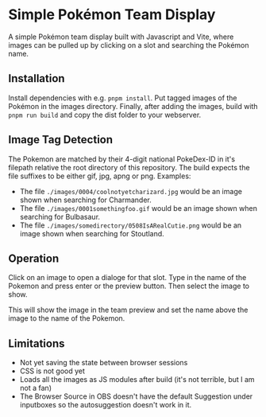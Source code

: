# Simple Pokémon Team Display
A simple Pokémon team display built with Javascript and Vite, where images can be pulled up by clicking on a slot and searching the Pokémon name.

## Installation
Install dependencies with e.g. `pnpm install`.
Put tagged images of the Pokémon in the images directory. 
Finally, after adding the images, build with `pnpm run build` and copy the dist folder to your webserver.

## Image Tag Detection
The Pokemon are matched by their 4-digit national PokeDex-ID in it's filepath relative the root directory of this repository.
The build expects the file suffixes to be either gif, jpg, apng or png.
Examples:
- The file `./images/0004/coolnotyetcharizard.jpg` would be an image shown when searching for Charmander.
- The file `./images/0001somethingfoo.gif` would be an image shown when searching for Bulbasaur.
- The file `./images/somedirectory/0508IsARealCutie.png` would be an image shown when searching for Stoutland.

## Operation
Click on an image to open a dialoge for that slot. Type in the name of the Pokemon and press enter or the preview button.
Then select the image to show.

This will show the image in the team preview and set the name above the image to the name of the Pokemon.

## Limitations
- Not yet saving the state between browser sessions
- CSS is not good yet
- Loads all the images as JS modules after build (it's not terrible, but I am not a fan)
- The Browser Source in OBS doesn't have the default Suggestion under inputboxes so the autosuggestion doesn't work in it.
